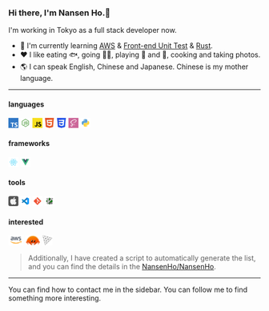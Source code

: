 ### Hi there, I'm **Nansen Ho**.👋

I'm working in Tokyo as a full stack developer now.

- :seedling: I'm currently learning [AWS](https://til-nansenho.netlify.app/docs/aws/clf/%E8%AE%A4%E8%AF%86aws/%E4%BB%80%E4%B9%88%E6%98%AF%E4%BA%91%E8%AE%A1%E7%AE%97) & [Front-end Unit Test](https://til-nansenho.netlify.app/docs/test/frontend_unit_testing/%E6%B5%8B%E8%AF%95%E6%96%87%E4%BB%B6%E5%91%BD%E5%90%8D) & [Rust](https://til-nansenho.netlify.app/docs/rust/base/start/links).
- :hearts: I like eating :fish:, going :biking_man:, playing :ping_pong: and :badminton:, cooking and taking photos.
- :earth_americas: I can speak English, Chinese and Japanese. Chinese is my mother language.

---

#### languages

<code><img height="20" src="assets/svgs/typescript.svg" alt="typescript"/></code>
<code><img height="20" src="assets/svgs/nodejs.svg" alt="nodejs"/></code>
<code><img height="20" src="assets/svgs/javascript.svg" alt="javascript"/></code>
<code><img height="20" src="assets/svgs/html5.svg" alt="html5"/></code>
<code><img height="20" src="assets/svgs/css3.svg" alt="css3"/></code>
<code><img height="20" src="assets/svgs/sass.svg" alt="sass"/></code>
<code><img height="20" src="assets/svgs/python.svg" alt="python"/></code>

#### frameworks

<code><img height="20" src="assets/svgs/react.svg" alt="react"/></code>
<code><img height="20" src="assets/svgs/vue.svg" alt="vue"/></code>

#### tools

<code><img height="20" src="assets/svgs/macos.svg" alt="macos"/></code>
<code><img height="20" src="assets/svgs/visual-studio-code.svg" alt="visual-studio-code"/></code>
<code><img height="20" src="assets/svgs/git.svg" alt="git"/></code>
<code><img height="20" src="assets/svgs/vim.svg" alt="vim"/></code>

#### interested

<code><img height="20" src="assets/svgs/aws.svg" alt="aws"/></code>
<code><img height="20" src="assets/svgs/rust.svg" alt="rust"/></code>
<code><img height="20" src="assets/svgs/threejs.svg" alt="threejs"/></code>

> Additionally, I have created a script to automatically generate the list, and you can find the details in the [NansenHo/NansenHo](https://github.com/NansenHo/NansenHo).

---

You can find how to contact me in the sidebar. You can follow me to find something more interesting.
